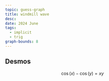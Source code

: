 ```yaml
---
topic: guess-graph
title: windmill wave
desc: 
date: 2024 June
tags:
  - implicit
  - trig
graph-bounds: 8
---
```



## Desmos
```math
\cos\left(x\right)-\cos\left(y\right)=xy
```
